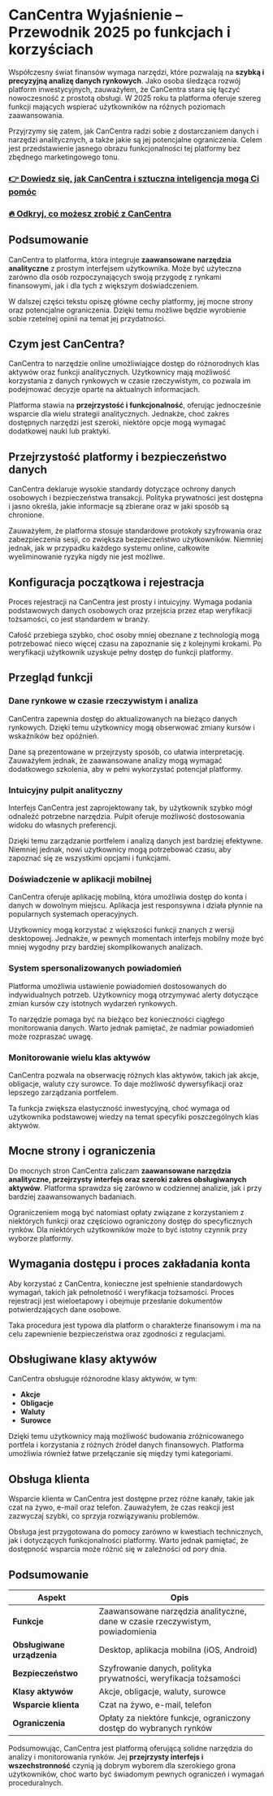 # CanCentra Wyjaśnienie – Przewodnik 2025 po funkcjach i korzyściach
 

Współczesny świat finansów wymaga narzędzi, które pozwalają na **szybką i precyzyjną analizę danych rynkowych**. Jako osoba śledząca rozwój platform inwestycyjnych, zauważyłem, że CanCentra stara się łączyć nowoczesność z prostotą obsługi. W 2025 roku ta platforma oferuje szereg funkcji mających wspierać użytkowników na różnych poziomach zaawansowania.

Przyjrzymy się zatem, jak CanCentra radzi sobie z dostarczaniem danych i narzędzi analitycznych, a także jakie są jej potencjalne ograniczenia. Celem jest przedstawienie jasnego obrazu funkcjonalności tej platformy bez zbędnego marketingowego tonu.

### [👉 Dowiedz się, jak CanCentra i sztuczna inteligencja mogą Ci pomóc](https://tinyurl.com/2b7pmb7s)
### [🔥 Odkryj, co możesz zrobić z CanCentra](https://tinyurl.com/2b7pmb7s)
## Podsumowanie

CanCentra to platforma, która integruje **zaawansowane narzędzia analityczne** z prostym interfejsem użytkownika. Może być użyteczna zarówno dla osób rozpoczynających swoją przygodę z rynkami finansowymi, jak i dla tych z większym doświadczeniem.

W dalszej części tekstu opiszę główne cechy platformy, jej mocne strony oraz potencjalne ograniczenia. Dzięki temu możliwe będzie wyrobienie sobie rzetelnej opinii na temat jej przydatności.

## Czym jest CanCentra?

CanCentra to narzędzie online umożliwiające dostęp do różnorodnych klas aktywów oraz funkcji analitycznych. Użytkownicy mają możliwość korzystania z danych rynkowych w czasie rzeczywistym, co pozwala im podejmować decyzje oparte na aktualnych informacjach.

Platforma stawia na **przejrzystość i funkcjonalność**, oferując jednocześnie wsparcie dla wielu strategii analitycznych. Jednakże, choć zakres dostępnych narzędzi jest szeroki, niektóre opcje mogą wymagać dodatkowej nauki lub praktyki.

## Przejrzystość platformy i bezpieczeństwo danych

CanCentra deklaruje wysokie standardy dotyczące ochrony danych osobowych i bezpieczeństwa transakcji. Polityka prywatności jest dostępna i jasno określa, jakie informacje są zbierane oraz w jaki sposób są chronione.

Zauważyłem, że platforma stosuje standardowe protokoły szyfrowania oraz zabezpieczenia sesji, co zwiększa bezpieczeństwo użytkowników. Niemniej jednak, jak w przypadku każdego systemu online, całkowite wyeliminowanie ryzyka nigdy nie jest możliwe.

## Konfiguracja początkowa i rejestracja

Proces rejestracji na CanCentra jest prosty i intuicyjny. Wymaga podania podstawowych danych osobowych oraz przejścia przez etap weryfikacji tożsamości, co jest standardem w branży.

Całość przebiega szybko, choć osoby mniej obeznane z technologią mogą potrzebować nieco więcej czasu na zapoznanie się z kolejnymi krokami. Po weryfikacji użytkownik uzyskuje pełny dostęp do funkcji platformy.

## Przegląd funkcji

### Dane rynkowe w czasie rzeczywistym i analiza

CanCentra zapewnia dostęp do aktualizowanych na bieżąco danych rynkowych. Dzięki temu użytkownicy mogą obserwować zmiany kursów i wskaźników bez opóźnień.

Dane są prezentowane w przejrzysty sposób, co ułatwia interpretację. Zauważyłem jednak, że zaawansowane analizy mogą wymagać dodatkowego szkolenia, aby w pełni wykorzystać potencjał platformy.

### Intuicyjny pulpit analityczny

Interfejs CanCentra jest zaprojektowany tak, by użytkownik szybko mógł odnaleźć potrzebne narzędzia. Pulpit oferuje możliwość dostosowania widoku do własnych preferencji.

Dzięki temu zarządzanie portfelem i analizą danych jest bardziej efektywne. Niemniej jednak, nowi użytkownicy mogą potrzebować czasu, aby zapoznać się ze wszystkimi opcjami i funkcjami.

### Doświadczenie w aplikacji mobilnej

CanCentra oferuje aplikację mobilną, która umożliwia dostęp do konta i danych w dowolnym miejscu. Aplikacja jest responsywna i działa płynnie na popularnych systemach operacyjnych.

Użytkownicy mogą korzystać z większości funkcji znanych z wersji desktopowej. Jednakże, w pewnych momentach interfejs mobilny może być mniej wygodny przy bardziej skomplikowanych analizach.

### System spersonalizowanych powiadomień

Platforma umożliwia ustawienie powiadomień dostosowanych do indywidualnych potrzeb. Użytkownicy mogą otrzymywać alerty dotyczące zmian kursów czy istotnych wydarzeń rynkowych.

To narzędzie pomaga być na bieżąco bez konieczności ciągłego monitorowania danych. Warto jednak pamiętać, że nadmiar powiadomień może rozpraszać uwagę.

### Monitorowanie wielu klas aktywów

CanCentra pozwala na obserwację różnych klas aktywów, takich jak akcje, obligacje, waluty czy surowce. To daje możliwość dywersyfikacji oraz lepszego zarządzania portfelem.

Ta funkcja zwiększa elastyczność inwestycyjną, choć wymaga od użytkownika podstawowej wiedzy na temat specyfiki poszczególnych klas aktywów.

## Mocne strony i ograniczenia

Do mocnych stron CanCentra zaliczam **zaawansowane narzędzia analityczne, przejrzysty interfejs oraz szeroki zakres obsługiwanych aktywów**. Platforma sprawdza się zarówno w codziennej analizie, jak i przy bardziej zaawansowanych badaniach.

Ograniczeniem mogą być natomiast opłaty związane z korzystaniem z niektórych funkcji oraz częściowo ograniczony dostęp do specyficznych rynków. Dla niektórych użytkowników może to być istotny czynnik przy wyborze platformy.

## Wymagania dostępu i proces zakładania konta

Aby korzystać z CanCentra, konieczne jest spełnienie standardowych wymagań, takich jak pełnoletność i weryfikacja tożsamości. Proces rejestracji jest wieloetapowy i obejmuje przesłanie dokumentów potwierdzających dane osobowe.

Taka procedura jest typowa dla platform o charakterze finansowym i ma na celu zapewnienie bezpieczeństwa oraz zgodności z regulacjami.

## Obsługiwane klasy aktywów

CanCentra obsługuje różnorodne klasy aktywów, w tym:
- **Akcje**
- **Obligacje**
- **Waluty**
- **Surowce**

Dzięki temu użytkownicy mają możliwość budowania zróżnicowanego portfela i korzystania z różnych źródeł danych finansowych. Platforma umożliwia również łatwe przełączanie się między tymi kategoriami.

## Obsługa klienta

Wsparcie klienta w CanCentra jest dostępne przez różne kanały, takie jak czat na żywo, e-mail oraz telefon. Zauważyłem, że czas reakcji jest zazwyczaj szybki, co sprzyja rozwiązywaniu problemów.

Obsługa jest przygotowana do pomocy zarówno w kwestiach technicznych, jak i dotyczących funkcjonalności platformy. Warto jednak pamiętać, że dostępność wsparcia może różnić się w zależności od pory dnia.

## Podsumowanie

| Aspekt                   | Opis                                                                                   |
|--------------------------|----------------------------------------------------------------------------------------|
| **Funkcje**              | Zaawansowane narzędzia analityczne, dane w czasie rzeczywistym, powiadomienia          |
| **Obsługiwane urządzenia** | Desktop, aplikacja mobilna (iOS, Android)                                             |
| **Bezpieczeństwo**       | Szyfrowanie danych, polityka prywatności, weryfikacja tożsamości                        |
| **Klasy aktywów**        | Akcje, obligacje, waluty, surowce                                                     |
| **Wsparcie klienta**     | Czat na żywo, e-mail, telefon                                                         |
| **Ograniczenia**         | Opłaty za niektóre funkcje, ograniczony dostęp do wybranych rynków                    |

Podsumowując, CanCentra jest platformą oferującą solidne narzędzia do analizy i monitorowania rynków. Jej **przejrzysty interfejs i wszechstronność** czynią ją dobrym wyborem dla szerokiego grona użytkowników, choć warto być świadomym pewnych ograniczeń i wymagań proceduralnych.